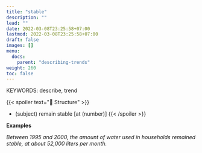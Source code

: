```yaml
---
title: "stable"
description: ""
lead: ""
date: 2022-03-08T23:25:58+07:00
lastmod: 2022-03-08T23:25:58+07:00
draft: false
images: []
menu:
  docs:
    parent: "describing-trends"
weight: 260
toc: false
---
```


KEYWORDS: describe, trend

{{< spoiler text="🌱 Structure" >}}

- (subject) remain stable [at (number)]
  {{< /spoiler >}}

**Examples**

_Between 1995 and 2000, the amount of water used in households remained stable, at about 52,000 liters per month._
